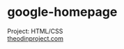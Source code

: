 google-homepage
===============
Project: HTML/CSS<br>
<a href="http://www.theodinproject.com/">theodinproject.com</a>
